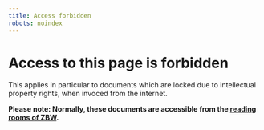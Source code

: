 ```yaml
---
title: Access forbidden
robots: noindex
---
```


# Access to this page is forbidden

This applies in particular to documents which are locked due to intellectual
property rights, when invoced from the internet.

**Please note: Normally, these documents are accessible from the [reading rooms of ZBW](https://www.zbw.eu/en/service/).**

